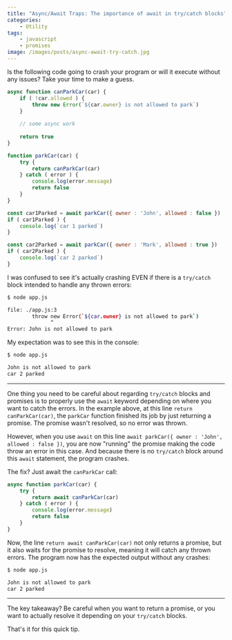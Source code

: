 ```yaml
---
title: "Async/Await Traps: The importance of await in try/catch blocks"
categories:
    - Utility
tags:
    - javascript
    - promises
image: /images/posts/async-await-try-catch.jpg
---
```


Is the following code going to crash your program or will it execute without any issues? Take your time to make a guess.

```js
async function canParkCar(car) {
    if ( !car.allowed ) {
        throw new Error(`${car.owner} is not allowed to park`)
    }
    
    // some async work
    
    return true
}

function parkCar(car) {
    try {
        return canParkCar(car)
    } catch ( error ) {
        console.log(error.message)
        return false
    }
}

const car1Parked = await parkCar({ owner : 'John', allowed : false })
if ( car1Parked ) {
    console.log(`car 1 parked`)
}

const car2Parked = await parkCar({ owner : 'Mark', allowed : true })
if ( car2Parked ) {
    console.log(`car 2 parked`)
}
```

I was confused to see it's actually crashing EVEN if there is a `try/catch` block intended to handle any thrown errors:

```bash
$ node app.js

file: ./app.js:3
        throw new Error(`${car.owner} is not allowed to park`)
              ^
Error: John is not allowed to park
```

My expectation was to see this in the console:

```bash
$ node app.js

John is not allowed to park
car 2 parked
```
---
One thing you need to be careful about regarding `try/catch` blocks and promises is to properly use the `await` keyword
depending on where you want to catch the errors.
In the example above, at this line `return canParkCar(car)`, the `parkCar` function finished its job by just 
returning a promise. The promise wasn't resolved, so no error was thrown. 

However, when you use `await` on this line `await parkCar({ owner : 'John', allowed : false })`, you are now "running" the
promise making the code throw an error in this case. And because there is no `try/catch` block around this `await` statement,
the program crashes.

The fix? Just await the `canParkCar` call:
```js
async function parkCar(car) {
    try {
        return await canParkCar(car)
    } catch ( error ) {
        console.log(error.message)
        return false
    }
}
```

Now, the line `return await canParkCar(car)` not only returns a promise, but it also waits for the promise to resolve,
meaning it will catch any thrown errors. The program now has the expected output without any crashes:
```bash
$ node app.js

John is not allowed to park
car 2 parked
```
---
The key takeaway? Be careful when you want to return a promise, or you want to actually resolve it depending on your `try/catch` blocks.

That's it for this quick tip.


